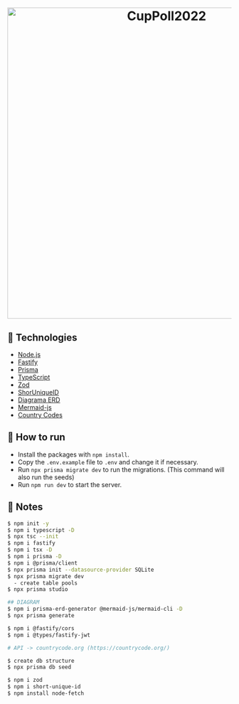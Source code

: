 <h1 align="center">
  <img alt="CupPoll2022" title="DATABASE_URL=file:./dev.db" src="Web.png" width="700px" />
</h1>

## :rocket: Technologies

- [Node.js](https://nodejs.org/en/)
- [Fastify](https://www.fastify.io/docs/latest/Guides/Getting-Started/)
- [Prisma](https://www.prisma.io/)
- [TypeScript](https://www.typescriptlang.org/)
- [Zod](https://www.npmjs.com/package/zod)
- [ShorUniqueID](https://www.npmjs.com/package/short-unique-id)
- [Diagrama ERD](https://www.npmjs.com/package/prisma-erd-generator/)
- [Mermaid-js](https://mermaid-js.github.io/mermaid/#/)
- [Country Codes](https://countrycode.org/)

## 🚀 How to run

- Install the packages with `npm install`.
- Copy the `.env.example` file to `.env` and change it if necessary.
- Run `npx prisma migrate dev` to run the migrations. (This command will also run the seeds)
- Run `npm run dev` to start the server.

## 📝 Notes

```bash
$ npm init -y
$ npm i typescript -D
$ npx tsc --init
$ npm i fastify
$ npm i tsx -D
$ npm i prisma -D
$ npm i @prisma/client
$ npx prisma init --datasource-provider SQLite
$ npx prisma migrate dev
  - create table pools
$ npx prisma studio

## DIAGRAM
$ npm i prisma-erd-generator @mermaid-js/mermaid-cli -D
$ npx prisma generate

$ npm i @fastify/cors
$ npm i @types/fastify-jwt

# API -> countrycode.org (https://countrycode.org/)

$ create db structure
$ npx prisma db seed

$ npm i zod
$ npm i short-unique-id
$ npm install node-fetch
```
